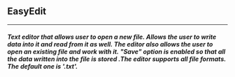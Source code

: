 <h2><b>EasyEdit</b></h2><hr>
<h5>Text editor that allows user to open a new file. Allows the user to write data into it and read from it as well. The editor also allows the user to open an existing file and work with it. "Save" option is enabled so that  all the data written into the file is stored .The editor supports all file formats. The default one is '.txt'.</h5>
